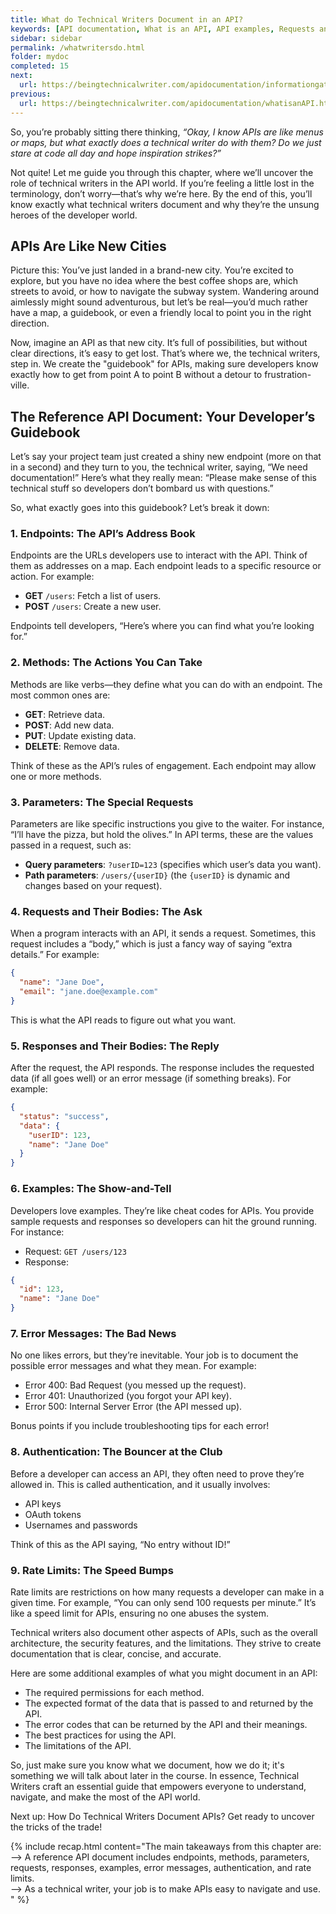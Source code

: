 ```yaml
---
title: What do Technical Writers Document in an API?
keywords: [API documentation, What is an API, API examples, Requests and Responses, Types of APIs, Importance of APIs, Digital connectivity, Tech world, Online interactions, Digital communication, Tech lingo, Software connectors, Program interactions, Digital convenience, API, application programming interface, documentation, requests, responses, REST API, social media, weather apps, online shopping, introduction to APIs, learn about APIs, how APIs work, examples of APIs, API tutorial, API best practices, API design]
sidebar: sidebar
permalink: /whatwritersdo.html
folder: mydoc
completed: 15
next:
  url: https://beingtechnicalwriter.com/apidocumentation/informationgathering.html
previous:
  url: https://beingtechnicalwriter.com/apidocumentation/whatisanAPI.html
---
```


So, you’re probably sitting there thinking, _“Okay, I know APIs are like menus or maps, but what exactly does a technical writer do with them? Do we just stare at code all day and hope inspiration strikes?”_

Not quite! Let me guide you through this chapter, where we’ll uncover the role of technical writers in the API world. If you’re feeling a little lost in the terminology, don’t worry—that’s why we’re here. By the end of this, you’ll know exactly what technical writers document and why they’re the unsung heroes of the developer world.

## APIs Are Like New Cities
Picture this: You’ve just landed in a brand-new city. You’re excited to explore, but you have no idea where the best coffee shops are, which streets to avoid, or how to navigate the subway system. Wandering around aimlessly might sound adventurous, but let’s be real—you’d much rather have a map, a guidebook, or even a friendly local to point you in the right direction.

Now, imagine an API as that new city. It’s full of possibilities, but without clear directions, it’s easy to get lost. That’s where we, the technical writers, step in. We create the "guidebook" for APIs, making sure developers know exactly how to get from point A to point B without a detour to frustration-ville.

  <script async src="https://pagead2.googlesyndication.com/pagead/js/adsbygoogle.js?client=ca-pub-7149683584202371"
      crossorigin="anonymous"></script>
  <!-- AddTitleOne -->
  <ins class="adsbygoogle"
      style="display:block"
      data-ad-client="ca-pub-7149683584202371"
      data-ad-slot="7422872052"
      data-ad-format="auto"
      data-full-width-responsive="true"></ins>
  <script>
      (adsbygoogle = window.adsbygoogle || []).push({});
  </script>

## The Reference API Document: Your Developer’s Guidebook

Let’s say your project team just created a shiny new endpoint (more on that in a second) and they turn to you, the technical writer, saying, “We need documentation!” Here’s what they really mean: “Please make sense of this technical stuff so developers don’t bombard us with questions.”

So, what exactly goes into this guidebook? Let’s break it down:

### 1. Endpoints: The API’s Address Book
Endpoints are the URLs developers use to interact with the API. Think of them as addresses on a map. Each endpoint leads to a specific resource or action. For example:
- **GET** `/users`: Fetch a list of users.
- **POST** `/users`: Create a new user.

Endpoints tell developers, “Here’s where you can find what you’re looking for.”

### 2. Methods: The Actions You Can Take
Methods are like verbs—they define what you can do with an endpoint. The most common ones are:
- **GET**: Retrieve data.
- **POST**: Add new data.
- **PUT**: Update existing data.
- **DELETE**: Remove data.

Think of these as the API’s rules of engagement. Each endpoint may allow one or more methods.


### 3. Parameters: The Special Requests
Parameters are like specific instructions you give to the waiter. For instance, “I’ll have the pizza, but hold the olives.” In API terms, these are the values passed in a request, such as:
- **Query parameters**: `?userID=123` (specifies which user’s data you want).
- **Path parameters**: `/users/{userID}` (the `{userID}` is dynamic and changes based on your request).

### 4. Requests and Their Bodies: The Ask
When a program interacts with an API, it sends a request. Sometimes, this request includes a “body,” which is just a fancy way of saying “extra details.” For example:

```json
{
  "name": "Jane Doe",
  "email": "jane.doe@example.com"
}
```
This is what the API reads to figure out what you want.

### 5. Responses and Their Bodies: The Reply
After the request, the API responds. The response includes the requested data (if all goes well) or an error message (if something breaks). For example:

```json
{
  "status": "success",
  "data": {
    "userID": 123,
    "name": "Jane Doe"
  }
}
```
### 6. Examples: The Show-and-Tell
Developers love examples. They’re like cheat codes for APIs. You provide sample requests and responses so developers can hit the ground running. For instance:

- Request: `GET /users/123`
- Response:

```json
{
  "id": 123,
  "name": "Jane Doe"
}
```

### 7. Error Messages: The Bad News
No one likes errors, but they’re inevitable. Your job is to document the possible error messages and what they mean. For example:

- Error 400: Bad Request (you messed up the request).
- Error 401: Unauthorized (you forgot your API key).
- Error 500: Internal Server Error (the API messed up).

Bonus points if you include troubleshooting tips for each error!

### 8. Authentication: The Bouncer at the Club
Before a developer can access an API, they often need to prove they’re allowed in. This is called authentication, and it usually involves:

- API keys
- OAuth tokens
- Usernames and passwords

Think of this as the API saying, “No entry without ID!”

### 9. Rate Limits: The Speed Bumps
Rate limits are restrictions on how many requests a developer can make in a given time. For example, “You can only send 100 requests per minute.” It’s like a speed limit for APIs, ensuring no one abuses the system.

Technical writers also document other aspects of APIs, such as the overall architecture, the security features, and the limitations. They strive to create documentation that is clear, concise, and accurate.

Here are some additional examples of what you might document in an API:

* The required permissions for each method.
* The expected format of the data that is passed to and returned by the API.
* The error codes that can be returned by the API and their meanings.
* The best practices for using the API.
* The limitations of the API.

So, just make sure you know what we document, how we do it; it's something we will talk about later in the course. In essence, Technical Writers craft an essential guide that empowers everyone to understand, navigate, and make the most of the API world.

Next up: How Do Technical Writers Document APIs? Get ready to uncover the tricks of the trade!

{% include recap.html content="The main takeaways from this chapter are:
<br>
--> A reference API document includes endpoints, methods, parameters, requests, responses, examples, error messages, authentication, and rate limits.
<br>
--> As a technical writer, your job is to make APIs easy to navigate and use.
" %}